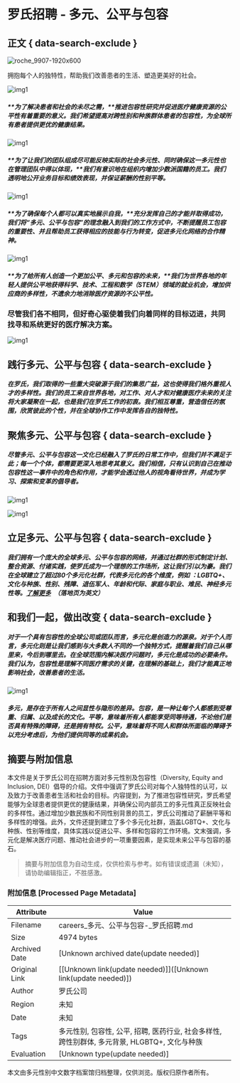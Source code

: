 # 罗氏招聘 - 多元、公平与包容

## 正文 { data-search-exclude }


![roche_9907-1920x600](https://cdn.phenompeople.com/CareerConnectResources/ROCHGLOBAL/images/Roche_145133-1705692589481.png)

拥抱每个人的独特性，帮助我们改善患者的生活、塑造更美好的社会。

![img1](https://cdn.phenompeople.com/CareerConnectResources/ROCHGLOBAL/images/Roche_33870_1280x854-1686224777996.png)

##### **为了解决患者和社会的未尽之需，**推进包容性研究并促进医疗健康资源的公平性有着重要的意义。我们希望提高对跨性别和种族群体患者的包容性，为全球所有患者提供更优的健康结果。

![img1](https://cdn.phenompeople.com/CareerConnectResources/ROCHGLOBAL/images/Roche_9643_1280x854-1686224776603.png)

##### **为了让我们的团队组成尽可能反映实际的社会多元性、同时确保这一多元性也在管理团队中得以体现，**我们有意识地在组织内增加少数派国籍的员工。我们透明地公开业务目标和绩效表现，并保证薪酬的性别平等。

![img1](https://cdn.phenompeople.com/CareerConnectResources/ROCHGLOBAL/images/Roche_9813_1280x854-1686224775234.png)

##### **为了确保每个人都可以真实地展示自我，**充分发挥自己的才能并取得成功，我们将“多元、公平与包容”的理念融入到我们的工作方式中，不断提醒员工包容的重要性、并且帮助员工获得相应的技能与行为转变，促进多元化网络的合作精神。

![img1](https://cdn.phenompeople.com/CareerConnectResources/ROCHGLOBAL/images/Roche_10288_1280x854-1686224773378.png)

##### **为了给所有人创造一个更加公平、多元和包容的未来，**我们为世界各地的年轻人提供公平地获得科学、技术、工程和数学（STEM）领域的就业机会，增加供应商的多样性，不遗余力地消除医疗资源的不公平性。

### 尽管我们各不相同，但好奇心驱使着我们向着同样的目标迈进，共同找寻和系统更好的医疗解决方案。

![img1](https://cdn.phenompeople.com/CareerConnectResources/ROCHGLOBAL/images/Roche_114256_1280x854-1689568296358.png)

## 践行多元、公平与包容 { data-search-exclude }

##### 在罗氏，我们取得的一些重大突破源于我们的集思广益，这也使得我们格外重视人才的多样性。我们的员工来自世界各地，对工作、对人才和对健康医疗未来的关注将大家凝聚在一起，也是我们在罗氏工作的初衷。我们相互尊重，营造信任的氛围，欣赏彼此的个性，并在全球协作工作中发挥各自的独特性。

## 聚焦多元、公平与包容 { data-search-exclude }

##### 尽管多元、公平与包容这一文化已经融入了罗氏的日常工作中，但我们并不满足于此；每一个个体，都需要更深入地思考其意义。我们相信，只有认识到自己在推动包容性这一事件中的角色和作用，才能学会透过他人的视角看待世界，并成为学习、探索和变革的倡导者。

![img1](https://cdn.phenompeople.com/CareerConnectResources/ROCHGLOBAL/images/Roche_145132_1280x854-1686224770688.png)

![img1](https://cdn.phenompeople.com/CareerConnectResources/ROCHGLOBAL/images/Roche_120985_1280x854-1686224768547.png)

## 立足多元、公平与包容 { data-search-exclude }

##### 我们拥有一个庞大的全球多元、公平与包容的网络，并通过社群的形式制定计划、整合资源、付诸实践，使罗氏成为一个理想的工作场所，这让我们引以为豪。我们在全球建立了超过80个多元化社群，代表多元化的各个维度，例如 ：LGBTQ+、文化与种族、性别、残障、退伍军人、年龄和代际、家庭与职业、难民、神经多元性等。​​​​​​​[了解更多](https://www.roche.com/stories/pride-lgbtq/ "Learn more")  （落地页为英文）

## 和我们一起，做出改变 { data-search-exclude }

##### 对于一个具有包容性的全球公司或团队而言，多元化是创造力的源泉。对于个人而言，多元化则是让我们感到与大多数人不同的一个独特方式，提醒着我们自己从哪里来，今后到哪里去。在全球范围内解决医疗问题时，多元化是成功的必要条件。我们认为，包容性是理解不同医疗需求的关键，在理解的基础上，我们才能真正地影响社会，改善患者的生活。

![img1](https://cdn.phenompeople.com/CareerConnectResources/ROCHGLOBAL/images/Roche_1141911_1280x854-1689571386893.png)

##### **多元**，是存在于所有人之间显性与隐形的差异。包容，是一种让每个人都感到受尊重、归属、以及成长的文化。**平等**，意味着所有人都能享受同等待遇，不论他们是否具有特殊的障碍，还是拥有特权。**公平**，意味着将不同人和群体所面临的障碍予以充分考虑后，为他们提供同等的成果机会。
<!-- tcd_original_link https://careers.roche.com/cn/zh/diversity-equity-inclusion -->


## 摘要与附加信息

<!-- tcd_abstract -->
本文件是关于罗氏公司在招聘方面对多元性别及包容性（Diversity, Equity and Inclusion, DEI）倡导的介绍。文件中强调了罗氏公司对每个人独特性的认可，以及致力于改善患者生活和社会的目标。内容提到，为了推进包容性研究，罗氏希望能够为全球患者提供更优的健康结果，并确保公司内部员工的多元性真正反映社会的多样性。通过增加少数民族和不同性别背景的员工，罗氏公司推动了薪酬平等和多样性的增强。此外，文件还提到建立了多个多元化社群，涵盖LGBTQ+、文化与种族、性别等维度，具体实践以促进公平、多样和包容的工作环境。文末强调，多元化是解决医疗问题、推动社会进步的一项重要因素，是实现未来公平与包容的基石。
<!-- tcd_abstract_end -->

> 摘要与附加信息为自动生成，仅供检索与参考。如有错误或遗漏（未知），请协助编辑指正，不胜感激。

### 附加信息 [Processed Page Metadata]

| Attribute       | Value                                  |
|-----------------|----------------------------------------|
| Filename        | careers_多元、公平与包容-_罗氏招聘.md                             |
| Size            | 4974 bytes                           |
| Archived Date   | [Unknown archived date(update needed)]                             |
| Original Link   | [[Unknown link(update needed)]]([Unknown link(update needed)])                       |
| Author          | 罗氏公司                               |
| Region          | 未知                               |
| Date            | 未知                                 |
| Tags            | 多元性别, 包容性, 公平, 招聘, 医药行业, 社会多样性, 跨性别群体, 多元背景, HLGBTQ+, 文化与种族                                 |
| Evaluation            | [Unknown type(update needed)]                                 |
<!-- tcd_table_end -->

本文由多元性别中文数字档案馆归档整理，仅供浏览。版权归原作者所有。
